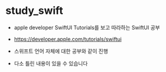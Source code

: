 # study_swift #

* apple developer SwiftUI Tutorials를 보고 따라하는 SwiftUI 공부
* https://developer.apple.com/tutorials/swiftui

* 스위프트 언어 자체에 대한 공부와 같이 진행
* 다소 틀린 내용이 있을 수 있습니다


